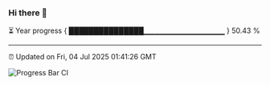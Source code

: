 ### Hi there 👋

⏳ Year progress { ███████████████▁▁▁▁▁▁▁▁▁▁▁▁▁▁▁ } 50.43 %

---

⏰ Updated on Fri, 04 Jul 2025 01:41:26 GMT

![Progress Bar CI](https://github.com/liununu/liununu/workflows/Progress%20Bar%20CI/badge.svg)
